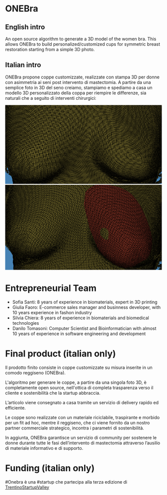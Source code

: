 # ONEBra

## English intro

An open source algorithm to generate a 3D model of the women bra. This allows ONEBra to build personalized/customized cups for symmetric breast restoration starting from a simple 3D photo.

## Italian intro

ONEBra propone coppe customizzate, realizzate con stampa 3D per donne con asimmetria ai seni post intervento di mastectomia.
A partire da una semplice foto in 3D del seno creiamo, stampiamo e spediamo a casa un modello 3D personalizzato della coppa per riempire le differenze, sia naturali che a seguito di interventi chirurgici:

![](img/1-before.png)
 ![](img/1-after.png)

# Entrepreneurial Team

- Sofia Santi: 8 years of experience in biomaterials, expert in 3D printing
- Giulia Faoro: E-commerce sales manager and businness developer, with 10 years experience in fashon industry
- Silvia Chiera: 8 years of experience in biomaterials and biomedical technologies
- Danilo Tomasoni: Computer Scientist and Bioinformatician with almost 10 years of experience in software engineering and development

# Final product (italian only)

Il prodotto finito consiste in coppe customizzate su misura inserite in un comodo reggiseno (ONEBra).

L'algoritmo per generare le coppe, a partire da una singola foto 3D, è completamente open source, nell'ottica di completa trasparenza verso il cliente e sostenibilità che la startup abbraccia. 

L’articolo viene consegnato a casa tramite un servizio di delivery rapido ed efficiente.

Le coppe sono realizzate con un materiale riciclabile, traspirante e morbido per un fit ad hoc, mentre il reggiseno, che ci viene fornito da un nostro partner commerciale strategico, incontra i parametri di sostenibilità.

In aggiunta, ONEBra garantisce un servizio di community per sostenere le donne durante tutte le fasi dell’intervento di mastectomia attraverso l’ausilio di materiale informativo e di supporto.

# Funding (italian only)

#Onebra è una #startup che partecipa alla terza edizione di [TrentinoStartupValley](https://trentinostartupvalley.it/) 
